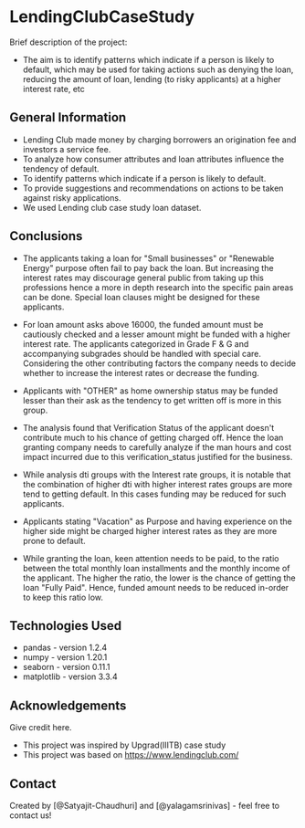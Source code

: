 <h1> LendingClubCaseStudy </h1> 
Brief description of the project:

- The aim is to identify patterns which indicate if a person is likely to default, which may be used for taking actions such as denying the loan, reducing the amount of loan, lending (to risky applicants) at a higher interest rate, etc



## General Information
- Lending Club made money by charging borrowers an origination fee and investors a service fee.
- To analyze how consumer attributes and loan attributes influence the tendency of default.
- To identify patterns which indicate if a person is likely to default.
- To provide suggestions and recommendations on actions to be taken against risky applications.
- We used Lending club case study loan dataset.


## Conclusions
- The applicants taking a loan for "Small businesses" or "Renewable Energy" purpose often fail to pay back the loan. But increasing the interest rates may discourage general public from taking up this professions hence a more in depth research into the specific pain areas can be done. Special loan clauses might be designed for these applicants.

- For loan amount asks above 16000, the funded amount must be cautiously checked and a lesser amount might be funded with a higher interest rate. The applicants categorized in Grade F & G and accompanying subgrades should be handled with special care. Considering the other contributing factors the company needs to decide whether to increase the interest rates or decrease the funding.

- Applicants with "OTHER" as home ownership status may be funded lesser than their ask as the tendency to get written off is more in this group.

- The analysis found that Verification Status of the applicant doesn't contribute much to his chance of getting charged off. Hence the loan granting company needs to carefully analyze if the man hours and cost impact incurred due to this verification_status justified for the business.

- While analysis dti groups with the Interest rate groups, it is notable that the combination of higher dti with higher interest rates groups are more tend to getting default. In this cases funding may be reduced for such applicants.


- Applicants stating "Vacation" as Purpose and having experience on the higher side might be charged higher interest rates as they are more prone to default.


- While granting the loan, keen attention needs to be paid, to the ratio between the total monthly loan installments and the monthly income of the applicant. The higher the ratio, the lower is the chance of getting the loan "Fully Paid". Hence, funded amount needs to be reduced in-order to keep this ratio low.


## Technologies Used
- pandas - version 1.2.4
- numpy - version 1.20.1
- seaborn - version 0.11.1
- matplotlib - version 3.3.4

## Acknowledgements
Give credit here.
- This project was inspired by Upgrad(IIITB) case study
- This project was based on https://www.lendingclub.com/


## Contact
Created by [@Satyajit-Chaudhuri] and [@yalagamsrinivas] - feel free to contact us!

